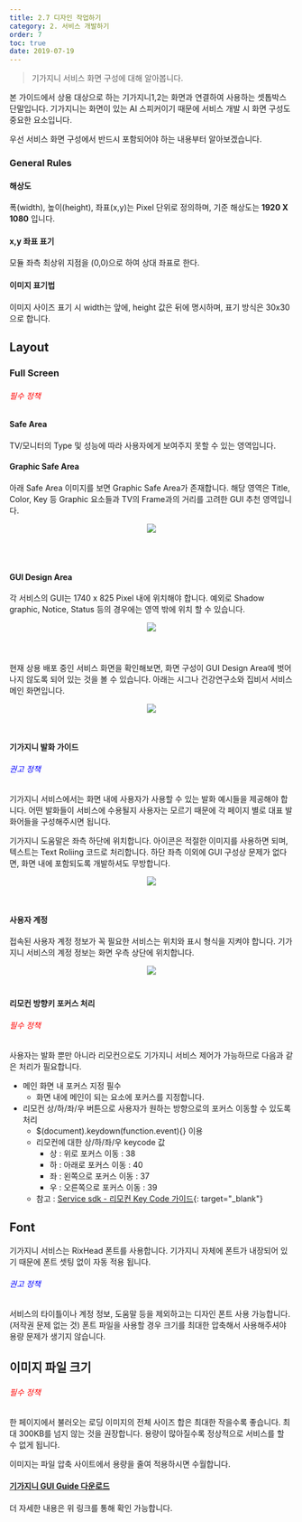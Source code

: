 ```yaml
---
title: 2.7 디자인 작업하기
category: 2. 서비스 개발하기
order: 7
toc: true
date: 2019-07-19
---
```


> 기가지니 서비스 화면 구성에 대해 알아봅니다.

본 가이드에서 상용 대상으로 하는 기가지니1,2는 화면과 연결하여 사용하는 셋톱박스 단말입니다.  기가지니는 화면이 있는 AI 스피커이기 때문에 서비스 개발 시 화면 구성도 중요한 요소입니다.

우선 서비스 화면 구성에서 반드시 포함되어야 하는 내용부터 알아보겠습니다.

### General Rules

#### 해상도

폭(width), 높이(height), 좌표(x,y)는 Pixel 단위로 정의하며, 기준 해상도는 **1920 X 1080** 입니다.

#### x,y 좌표 표기

모듈 좌측 최상위 지점을 (0,0)으로 하여 상대 좌표로 한다.

#### 이미지 표기법

이미지 사이즈 표기 시 width는 앞에, height 값은 뒤에 명시하며, 표기 방식은 30x30으로 합니다.

## Layout

### Full Screen

###### <span style="color:red">필수 정책</span>

#### Safe Area

TV/모니터의 Type 및 성능에 따라 사용자에게 보여주지 못할 수 있는 영역입니다.

#### Graphic Safe Area

아래 Safe Area 이미지를 보면 Graphic Safe Area가 존재합니다. 해당 영역은 Title, Color, Key 등 Graphic 요소들과 TV의 Frame과의 거리를 고려한 GUI 추천 영역입니다. 

<center><img src = "https://user-images.githubusercontent.com/36177711/61501304-c0590d80-aa09-11e9-87b8-c3f9ef9ee1c4.png" style="margin-bottom:50px"></center>

#### GUI Design Area

각 서비스의 GUI는 1740 x 825 Pixel 내에 위치해야 합니다. 예외로 Shadow graphic, Notice, Status 등의 경우에는 영역 밖에 위치 할 수 있습니다. 

<center><img src = "https://user-images.githubusercontent.com/36177711/61503520-fbac0a00-aa12-11e9-9a13-bd01f793d49e.png" style="margin-bottom:40px"></center>

현재 상용 배포 중인 서비스 화면을 확인해보면, 화면 구성이 GUI Design Area에 벗어나지 않도록 되어 있는 것을 볼 수 있습니다. 아래는 시그나 건강연구소와 집비서 서비스 메인 화면입니다.

<center><img src = "https://user-images.githubusercontent.com/36177711/61503392-9526ec00-aa12-11e9-881f-201891b94626.png" style="margin-bottom:30px"></center>

#### 기가지니 발화 가이드

###### <span style="color:blue">권고 정책</span>

기가지니 서비스에서는 화면 내에 사용자가 사용할 수 있는 발화 예시들을 제공해야 합니다. 어떤 발화들이 서비스에 수용될지 사용자는 모르기 때문에 각 페이지 별로 대표 발화어들을 구성해주시면 됩니다.

기가지니 도움말은 좌측 하단에 위치합니다. 아이콘은 적절한 이미지를 사용하면 되며, 텍스트는 Text Roliing 코드로 처리합니다. 하단 좌측 이외에 GUI 구성상 문제가 없다면, 화면 내에 포함되도록 개발하셔도 무방합니다.

<center><img src = "https://user-images.githubusercontent.com/36177711/61503720-cb18a000-aa13-11e9-933e-c6140a9b2018.png" style="margin-bottom:30px"></center>

#### 사용자 계정

접속된 사용자 계정 정보가 꼭 필요한 서비스는 위치와 표시 형식을 지켜야 합니다. 기가지니 서비스의 계정 정보는 화면 우측 상단에 위치합니다. 

<center><img src = "https://user-images.githubusercontent.com/36177711/61503980-c0aad600-aa14-11e9-83d2-4df61cbc8500.png" style="margin-bottom:20px"></center>

#### 리모컨 방향키 포커스 처리

###### <span style="color:red">필수 정책</span>

사용자는 발화 뿐만 아니라 리모컨으로도 기가지니 서비스 제어가 가능하므로 다음과 같은 처리가 필요합니다.

- 메인 화면 내 포커스 지정 필수
  - 화면 내에 메인이 되는 요소에 포커스를 지정합니다.
- 리모컨 상/하/좌/우 버튼으로 사용자가 원하는 방향으로의 포커스 이동할 수 있도록 처리
  - $(document).keydown(function.event){} 이용
  - 리모컨에 대한 상/하/좌/우 keycode 값
    - 상 : 위로 포커스 이동 : 38
    - 하 : 아래로 포커스 이동 : 40
    - 좌 : 왼쪽으로 포커스 이동 : 37
    - 우 : 오른쪽으로 포커스 이동 : 39
  - 참고 : [Service sdk - 리모컨 Key Code 가이드](https://github.com/GiGAGenie-ServiceSDK/UserGuide/wiki/참고사항#리모컨-key-code-가이드){: target="_blank"}

## Font

기가지니 서비스는 RixHead 폰트를 사용합니다. 기가지니 자체에 폰트가 내장되어 있기 때문에 폰트 셋팅 없이 자동 적용 됩니다.

###### <span style="color:blue">권고 정책</span>

서비스의 타이틀이나 계정 정보, 도움말 등을 제외하고는 디자인 폰트 사용 가능합니다. (저작권 문제 없는 것)
폰트 파일을 사용할 경우 크기를 최대한 압축해서 사용해주셔야 용량 문제가 생기지 않습니다.

## 이미지 파일 크기

###### <span style="color:red">필수 정책</span>

한 페이지에서 불러오는 로딩 이미지의 전체 사이즈 합은 최대한 작을수록 좋습니다.
최대 300KB를 넘지 않는 것을 권장합니다. 용량이 많아질수록 정상적으로 서비스를 할 수 없게 됩니다.

이미지는 파일 압축 사이트에서 용량을 줄여 적용하시면 수월합니다.

#### [기가지니 GUI Guide 다운로드](https://docs.google.com/uc?export=download&id=1EBgh_KJmhPpsfuwB6z6aum93MNo-3Q40)

더 자세한 내용은 위 링크를 통해 확인 가능합니다. 